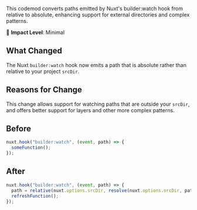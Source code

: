 This codemod converts paths emitted by Nuxt's builder:watch hook from relative to absolute, enhancing support for external directories and complex patterns.

🚦 **Impact Level**: Minimal

## What Changed

The Nuxt `builder:watch` hook now emits a path that is absolute rather than relative to your project `srcDir`.

## Reasons for Change

This change allows support for watching paths that are outside your `srcDir`, and offers better support for layers and other more complex patterns.

## Before

```jsx
nuxt.hook("builder:watch", (event, path) => {
  someFunction();
});
```

## After

```jsx
nuxt.hook("builder:watch", (event, path) => {
  path = relative(nuxt.options.srcDir, resolve(nuxt.options.srcDir, path));
  refreshFunction();
});
```
